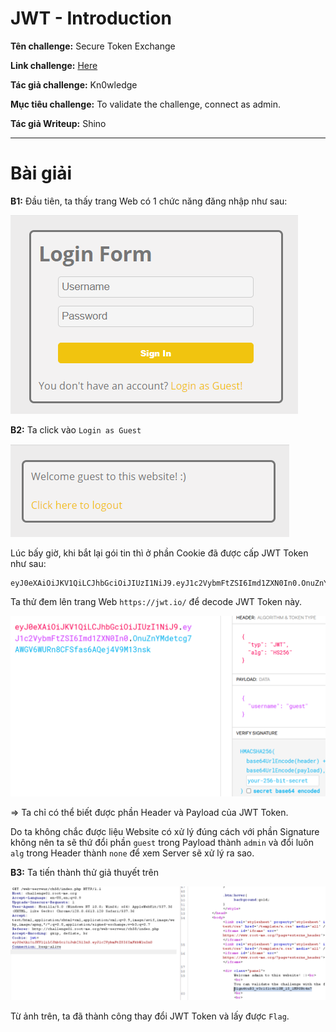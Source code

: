 # JWT - Introduction

**Tên challenge:**  Secure Token Exchange

**Link challenge:** [Here](https://www.root-me.org/en/Challenges/Web-Server/JWT-Introduction)

**Tác giả challenge:** Kn0wledge

**Mục tiêu challenge:** To validate the challenge, connect as admin.

**Tác giả Writeup:** Shino

---

# Bài giải

**B1:** Đầu tiên, ta thấy trang Web có 1 chức năng đăng nhập như sau:
	
![alt text](./images/image.png)

**B2:** Ta click vào `Login as Guest`

![alt text](./images/image-1.png)

Lúc bấy giờ, khi bắt lại gói tin thì ở phần Cookie đã được cấp JWT Token như sau:
```
eyJ0eXAiOiJKV1QiLCJhbGciOiJIUzI1NiJ9.eyJ1c2VybmFtZSI6Imd1ZXN0In0.OnuZnYMdetcg7AWGV6WURn8CFSfas6AQej4V9M13nsk
```

Ta thử đem lên trang Web `https://jwt.io/` để decode JWT Token này.

![alt text](./images/image-2.png)

=> Ta chỉ có thể biết được phần Header và Payload của JWT Token.

Do ta không chắc được liệu Website có xử lý đúng cách với phần Signature không nên ta sẽ thứ đổi phần `guest` trong Payload thành `admin` và đổi luôn `alg` trong Header thành `none` để xem Server sẽ xử lý ra sao.

**B3:** Ta tiến thành thử giả thuyết trên

![alt text](./images/image-3.png)

Từ ảnh trên, ta đã thành công thay đổi JWT Token và lấy được `Flag`.
